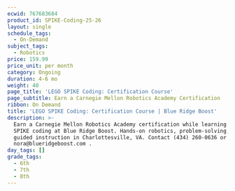 ```yaml
---
ecwid: 767683684
product_id: SPIKE-Coding-25-26
layout: single
schedule_tags:
  - On-Demand
subject_tags:
  - Robotics
price: 159.99
price_unit: per month
category: Ongoing
duration: 4-6 mo
weight: 40
page_title: 'LEGO SPIKE Coding: Certification Course'
page_subtitle: Earn a Carnegie Mellon Robotics Academy Certification
ribbon: On Demand
title: 'LEGO SPIKE Coding: Certification Course | Blue Ridge Boost'
description: >-
  Earn a Carnegie Mellon Robotics Academy certification while learning LEGO
  SPIKE coding at Blue Ridge Boost. Hands-on robotics, problem-solving, and
  guided instruction in Charlottesville, VA. Contact (434) 260-0636 or
  nora@blueridgeboost.com .
day_tags: []
grade_tags:
  - 6th
  - 7th
  - 8th
---
```


